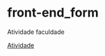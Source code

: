 # front-end_form
 Atividade faculdade

<a href="https://pedroluis1.github.io/front-end_form/" target='_blank'>Atividade</a>